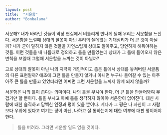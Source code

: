 ```yaml
---
layout: post
title:  "서운함"
author: "Bonbalama"
---
```


서운해? 내가 바라던 것들이 막상 현실에서 비틀리게 만나게 될때 우리는 서운함을 느낀다. 서운함을 느낄때 상대의 잘못이 아닌 우리의 쓸데없는 기대심리가 더 큰 것이 아닐까? 내가 굳이 말하지 않은 것들을 자연스럽게 상대도 알아주고, 당연하게 해줘야하는 것들. 이런 것들을 내 나름대로 정의하고 틀을 만들었는데 상대가 그 틀에 들어오지 않은 변칙을 보일때 그럴때 서운함을 느끼는 것이 아닐까?

고로 상대의 잘못이 아닌 나의 지극히 개인적이고 좁은 틀에서 상대를 놓쳐버린 서글픔의 다른 표현일까? 애초에 그런 틀을 만들지 않거나 아니면 누구나 들어갈 수 있는 아주 아주 큰 틀을 만들고 있었더라면 어쩌면 그런 서운함을 느끼지 않게 되지 않을까?

서운함은 나의 틀이 좁다는 의미이다. 나의 틀을 부셔야 한다. 더 큰 틀을 만들어봐여 무겁기만 할 뿐이다. 틀을 부시고 아예 틀를 생각하지 않아야 서운함이 없어진다. 대신 사람에 대한 솔직하고 담백한 인정과 평이 있을 뿐이다. 게다가 그 평은 나 자신이 그 사람보다 우위에 있다고 여기는 평이 아닌, 나하고 잘 통하는지에 대한 여부에 대판 평이어야 한다.

>  틀을 버려라. 그러면 서운할 일도 없을 것이다. 

